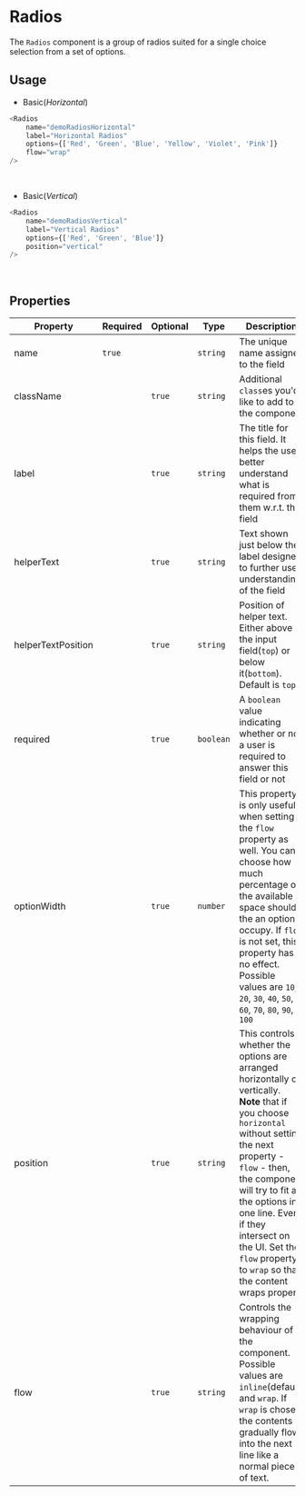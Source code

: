 # Radios

The `Radios` component is a group of radios suited for a single choice selection from a set of options.

## Usage

- Basic(_Horizontal_)

```js
<Radios
	name="demoRadiosHorizontal"
	label="Horizontal Radios"
	options={['Red', 'Green', 'Blue', 'Yellow', 'Violet', 'Pink']}
	flow="wrap"
/>
```

<br />

- Basic(_Vertical_)

```js
<Radios
	name="demoRadiosVertical"
	label="Vertical Radios"
	options={['Red', 'Green', 'Blue']}
	position="vertical"
/>
```

<br />

## Properties

| Property           | Required | Optional | Type      | Description                                                                                                                                                                                                                                                                                                                              |
| ------------------ | -------- | -------- | --------- | ---------------------------------------------------------------------------------------------------------------------------------------------------------------------------------------------------------------------------------------------------------------------------------------------------------------------------------------- |
| name               | `true`   |          | `string`  | The unique name assigned to the field                                                                                                                                                                                                                                                                                                    |
| className          |          | `true`   | `string`  | Additional `class`es you'd like to add to the component                                                                                                                                                                                                                                                                                  |
| label              |          | `true`   | `string`  | The title for this field. It helps the user better understand what is required from them w.r.t. this field                                                                                                                                                                                                                               |
| helperText         |          | `true`   | `string`  | Text shown just below the label designed to further user understanding of the field                                                                                                                                                                                                                                                      |
| helperTextPosition |          | `true`   | `string`  | Position of helper text. Either above the input field(`top`) or below it(`bottom`). Default is `top`                                                                                                                                                                                                                                     |
| required           |          | `true`   | `boolean` | A `boolean` value indicating whether or not a user is required to answer this field or not                                                                                                                                                                                                                                               |
| optionWidth        |          | `true`   | `number`  | This property is only useful when setting the `flow` property as well. You can choose how much percentage of the available space should the an option occupy. If `flow` is not set, this property has no effect. Possible values are `10`, `20`, `30`, `40`, `50`, `60`, `70`, `80`, `90`, `100`                                         |
| position           |          | `true`   | `string`  | This controls whether the options are arranged horizontally or vertically. **Note** that if you choose `horizontal` without setting the next property - `flow` - then, the component will try to fit all the options in one line. Even if they intersect on the UI. Set the `flow` property to `wrap` so that the content wraps properly |
| flow               |          | `true`   | `string`  | Controls the wrapping behaviour of the component. Possible values are `inline`(default) and `wrap`. If `wrap` is chosen, the contents gradually flow into the next line like a normal piece of text.                                                                                                                                     |
